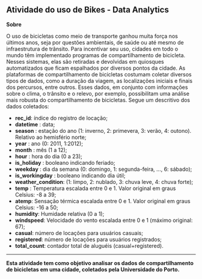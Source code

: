 ## Atividade do uso de Bikes - Data Analytics ##
**Sobre**

O uso de bicicletas como meio de transporte ganhou muita força nos últimos anos,
seja por questões ambientais, de saúde ou até mesmo de infraestrutura de trânsito. Para
incentivar seu uso, cidades em todo o mundo têm implementado programas de
compartilhamento de bicicleta. Nesses sistemas, elas são retiradas e devolvidas em
quiosques automatizados que ficam espalhados por diversos pontos da cidade.
As plataformas de compartilhamento de bicicletas costumam coletar diversos tipos
de dados, como a duração da viagem, as localizações iniciais e finais dos percursos, entre
outros. Esses dados, em conjunto com informações sobre o clima, o trânsito e o relevo, por
exemplo, possibilitam uma análise mais robusta do compartilhamento de bicicletas.
Segue um descritivo dos dados coletados:

- **rec_id**: índice do registro de locação;
- **datetime** : data;
- **season** : estação do ano (1: inverno, 2: primevera, 3: verão, 4: outono). Relativo ao
  hemisfério norte;
- **year** : ano (0: 2011, 1:2012);
- **month** : mês (1 a 12);
- **hour** : hora do dia (0 a 23);
- **is_holiday** : booleano indicando feriado;
- **weekday** : dia da semana (0: domingo, 1: segunda-feira, ..., 6: sábado);
- **is_workingday** : booleano indicando dia útil;
- **weather_condition**: (1: limpo, 2: nublado, 3: chuva leve, 4: chuva forte);
- **temp** : Temperatura escalada entre 0 e 1. Valor original em graus Celsius: -8 a 39;
- **atemp**: Sensação térmica escalada entre 0 e 1. Valor original em graus Celsius: -16 a 50;
- **humidity**: Humidade relativa (0 a 1);
- **windspeed**: Velocidade do vento escalada entre 0 e 1 (máximo original: 67);
- **casual**: número de locações para usuários casuais;
- **registered**: número de locações para usuários registrados;
- **total_count**: contador total de aluguéis (casual+registered).

---

**Esta atividade tem como objetivo analisar os dados de compartilhamento de bicicletas em uma cidade, coletados pela Universidade do Porto.**
